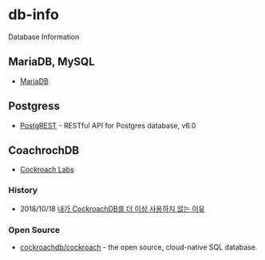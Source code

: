 # db-info
Database Information



## MariaDB, MySQL
- [MariaDB](https://mariadb.com/)


## Postgress
- [PostgREST](https://postgrest.org) - RESTful API for Postgres database, v6.0


## CoachrochDB
- [Cockroach Labs](https://www.cockroachlabs.com/)

### History
- 2018/10/18 [내가 CockroachDB를 더 이상 사용하지 않는 이유](https://velog.io/@velopert/goodbye-cockroachdb)

### Open Source
- [cockroachdb/cockroach](https://github.com/cockroachdb/cockroach) - the open source, cloud-native SQL database.